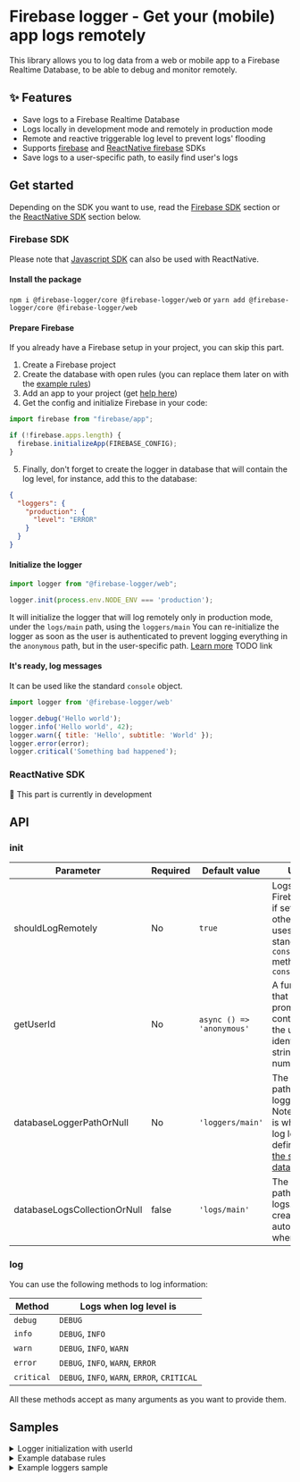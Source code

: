 # Firebase logger - Get your (mobile) app logs remotely

This library allows you to log data from a web or mobile app to a Firebase Realtime Database, to be able to debug and
monitor remotely.

## ✨ Features

- Save logs to a Firebase Realtime Database
- Logs locally in development mode and remotely in production mode
- Remote and reactive triggerable log level to prevent logs' flooding
- Supports [firebase](https://www.npmjs.com/package/firebase)
  and [ReactNative firebase](https://www.npmjs.com/package/react-native-firebase) SDKs
- Save logs to a user-specific path, to easily find user's logs

## Get started

Depending on the SDK you want to use, read
the [Firebase SDK](https://github.com/BearStudio/firebase-logger#firebase-sdk) section or the
[ReactNative SDK](https://github.com/BearStudio/firebase-logger#reactnative-sdk) section below.

### Firebase SDK

Please note that [Javascript SDK](https://www.npmjs.com/package/firebase) can also be used with ReactNative.

#### Install the package

`npm i @firebase-logger/core @firebase-logger/web`
or
`yarn add @firebase-logger/core @firebase-logger/web`

#### Prepare Firebase

If you already have a Firebase setup in your project, you can skip this part.

1. Create a Firebase project
2. Create the database with open rules (you can replace them later on with
   the [example rules](https://github.com/BearStudio/firebase-logger#example-database-rules))
3. Add an app to your project (get [help here](https://support.google.com/firebase/answer/9326094))
4. Get the config and initialize Firebase in your code:

```javascript
import firebase from "firebase/app";

if (!firebase.apps.length) {
  firebase.initializeApp(FIREBASE_CONFIG);
}
```

5. Finally, don't forget to create the logger in database that will contain the log level, for instance, add this to the
   database:

```json
{
  "loggers": {
    "production": {
      "level": "ERROR"
    }
  }
}
```

#### Initialize the logger

```javascript
import logger from "@firebase-logger/web";

logger.init(process.env.NODE_ENV === 'production');
```

It will initialize the logger that will log remotely only in production mode, under the `logs/main` path, using
the `loggers/main`
You can re-initialize the logger as soon as the user is authenticated to prevent logging everything in the `anonymous`
path, but in the user-specific path. [Learn more](https://github.com/BearStudio/firebase-logger#reactnative-sdk)
TODO link

#### It's ready, log messages
It can be used like the standard `console` object.
```javascript
import logger from '@firebase-logger/web'

logger.debug('Hello world');
logger.info('Hello world', 42);
logger.warn({ title: 'Hello', subtitle: 'World' });
logger.error(error);
logger.critical('Something bad happened');
```

### ReactNative SDK
🚧 This part is currently in development

## API

### init

| Parameter | Required | Default value | Usage |
| ------ | ------ | ------ | ------ |
| shouldLogRemotely | No | `true` | Logs to Firebase only if set to true, otherwise, uses the standard `console` methods like `console.error` |
| getUserId | No | `async () => 'anonymous'` | A function that returns a promise containing the user identifier as a string or a number |
| databaseLoggerPathOrNull | No | `'loggers/main'` | The database path to the logger data. Note that this is where the log level is defined ([see the sample data](https://github.com/BearStudio/firebase-logger#example-loggers-sample)) |
| databaseLogsCollectionOrNull | false | `'logs/main'` | The database path to the logs. It gets created automatically when logging |

### log

You can use the following methods to log information:

| Method | Logs when log level is |
| ------ | ------ |
| `debug` | `DEBUG` |
| `info` | `DEBUG`, `INFO` |
| `warn` | `DEBUG`, `INFO`, `WARN` |
| `error` | `DEBUG`, `INFO`, `WARN`, `ERROR` |
| `critical` | `DEBUG`, `INFO`, `WARN`, `ERROR`, `CRITICAL` |

All these methods accept as many arguments as you want to provide them.

## Samples

<details id="logger-initialization-user-id">
    <summary>Logger initialization with userId</summary>
    ```javascript
    const onUserAuthenticated = () => {
      logger.init(
        process.env.NODE_ENV === 'production',
        () => AsyncStorage.getItem('@myApp/userEMail'), // can return a promise
        'loggers/production',
        'logs/production'
      );
    }
    ```
</details>


<details id="example-database-rules">
    <summary>Example database rules</summary>
    ```json
    {
      "rules": {
        "loggers": {
          ".read": true,
          ".write": false
        },
        "logs-dev": {
          ".read": false,
          ".write": true
        },
        "logs-staging": {
          ".read": false,
          ".write": true
        },
        "logs-prod": {
          ".read": false,
          ".write": true
        }
      }
    }
    ```
</details>


<details id="example-loggers-sample">
    <summary>Example loggers sample</summary>
    ```json
    {
      "loggers": {
        "dev": {
          "level": "WARN"
        },
        "staging": {
          "level": "CRITICAL"
        },
        "prod": {
          "level": "CRITICAL"
        }
      }
    }
    ```
</details>
